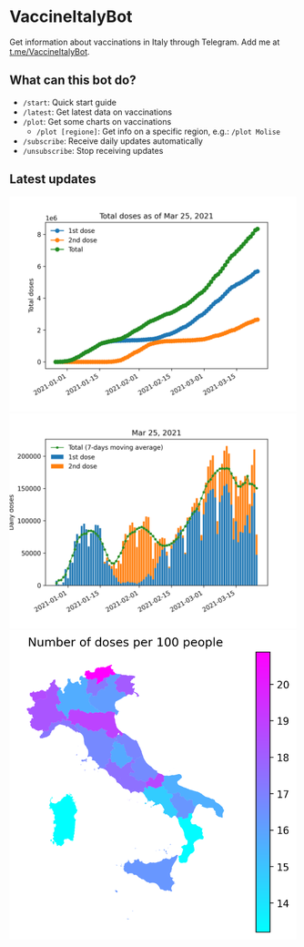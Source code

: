 # VaccineItalyBot

Get information about vaccinations in Italy through Telegram. Add me at [t.me/VaccineItalyBot](https://t.me/VaccineItalyBot).

## What can this bot do?

* `/start`: Quick start guide
* `/latest`: Get latest data on vaccinations
* `/plot`: Get some charts on vaccinations
    - `/plot [regione]`: Get info on a specific region, e.g.: `/plot Molise`
* `/subscribe`: Receive daily updates automatically
* `/unsubscribe`: Stop receiving updates 

## Latest updates

![Total doses administered.](charts/2021-03-25-total.png)
![Daily doses.](charts/2021-03-25-daily.png)
![Doses per 100 people per region](charts/2021-03-25-map.png)


